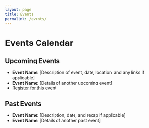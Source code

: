 ```yaml
---
layout: page
title: Events
permalink: /events/
---
```


# Events Calendar

## Upcoming Events
- **Event Name**: [Description of event, date, location, and any links if applicable]
- **Event Name**: [Details of another upcoming event]
- [Register for this event](/phdcafe/register/)
## Past Events
- **Event Name**: [Description, date, and recap if applicable]
- **Event Name**: [Details of another past event]
